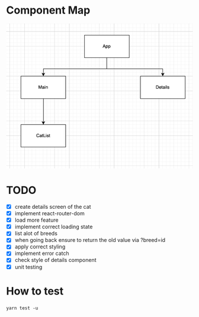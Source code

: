 # Component Map
![component-map](https://github.com/2n2n/cat-app/blob/5e877e34d5646e941527797333250c4fc48ab977/assets/images/component-map.png)
# TODO
- [x] create details screen of the cat
- [x] implement react-router-dom
- [x] load more feature
- [x] implement correct loading state
- [x] list alot of breeds
- [x] when going back ensure to return the old value via ?breed=id
- [x] apply correct styling
- [x] implement error catch
- [x] check style of details component
- [x] unit testing

# How to test
`yarn test -u`